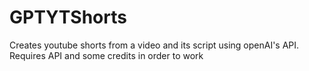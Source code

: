 # GPTYTShorts
Creates youtube shorts from a video and its script using openAI's API. Requires API and some credits in order to work
